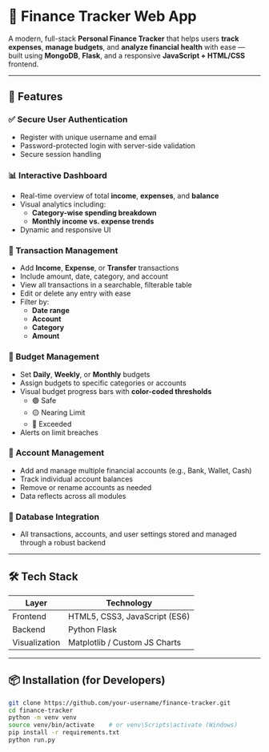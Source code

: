 # 💸 Finance Tracker Web App

A modern, full-stack **Personal Finance Tracker** that helps users **track expenses**, **manage budgets**, and **analyze financial health** with ease — built using **MongoDB**, **Flask**, and a responsive **JavaScript + HTML/CSS** frontend.

---

## 🚀 Features

### ✅ Secure User Authentication
- Register with unique username and email
- Password-protected login with server-side validation
- Secure session handling

### 📊 Interactive Dashboard
- Real-time overview of total **income**, **expenses**, and **balance**
- Visual analytics including:
  - **Category-wise spending breakdown**
  - **Monthly income vs. expense trends**
- Dynamic and responsive UI

### 💼 Transaction Management
- Add **Income**, **Expense**, or **Transfer** transactions
- Include amount, date, category, and account
- View all transactions in a searchable, filterable table
- Edit or delete any entry with ease
- Filter by:
  - **Date range**
  - **Account**
  - **Category**
  - **Amount**

### 🧾 Budget Management
- Set **Daily**, **Weekly**, or **Monthly** budgets
- Assign budgets to specific categories or accounts
- Visual budget progress bars with **color-coded thresholds**
  - 🟢 Safe  
  - 🟡 Nearing Limit  
  - 🔴 Exceeded
- Alerts on limit breaches

### 🏦 Account Management
- Add and manage multiple financial accounts (e.g., Bank, Wallet, Cash)
- Track individual account balances
- Remove or rename accounts as needed
- Data reflects across all modules

### 📁 Database Integration
- All transactions, accounts, and user settings stored and managed through a robust backend

---

## 🛠 Tech Stack

| Layer         | Technology               |
|---------------|---------------------------|
| Frontend      | HTML5, CSS3, JavaScript (ES6) |
| Backend       | Python Flask              |
| Visualization | Matplotlib / Custom JS Charts |

---

## 📦 Installation (for Developers)

```bash
git clone https://github.com/your-username/finance-tracker.git
cd finance-tracker
python -m venv venv
source venv/bin/activate    # or venv\Scripts\activate (Windows)
pip install -r requirements.txt
python run.py
